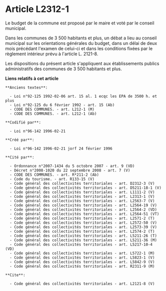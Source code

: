 # Article L2312-1

Le budget de la commune est proposé par le maire et voté par le conseil municipal.

Dans les communes de 3 500 habitants et plus, un débat a lieu au conseil municipal sur les orientations générales du budget,
dans un délai de deux mois précédant l'examen de celui-ci et dans les conditions fixées par le règlement intérieur prévu à
l'article L. 2121-8.

Les dispositions du présent article s'appliquent aux établissements publics administratifs des communes de 3 500 habitants et
plus.

**Liens relatifs à cet article**

	**Anciens textes**:

	  - Loi n°92-125 1992-02-06 art. 15 al. 1 ecqc les EPA de 3500 h. et plus
	  - Loi n°92-125 du 6 février 1992 - art. 15 (Ab)
	  - CODE DES COMMUNES. - art. L212-1 (M)
	  - CODE DES COMMUNES. - art. L212-1 (Ab)

	**Codifié par**:

	  - Loi n°96-142 1996-02-21

	**Créé par**:

	  - Loi n°96-142 1996-02-21 jorf 24 février 1996

	**Cité par**:

	  - Ordonnance n°2007-1434 du 5 octobre 2007 - art. 9 (VD)
	  - Décret n°2008-1020 du 22 septembre 2008 - art. 7 (V)
	  - CODE DES COMMUNES. - art. R*211-2 (Ab)
	  - Code du tourisme. - art. R133-15 (V)
	  - Code général des collectivités territoriales - art. D2312-3 (V)
	  - Code général des collectivités territoriales - art. D5211-18-1 (V)
	  - Code général des collectivités territoriales - art. L1111-2 (V)
	  - Code général des collectivités territoriales - art. L2313-1 (V)
	  - Code général des collectivités territoriales - art. L2563-7 (V)
	  - Code général des collectivités territoriales - art. L2564-19 (V)
	  - Code général des collectivités territoriales - art. L2564-2 (VD)
	  - Code général des collectivités territoriales - art. L2564-51 (VT)
	  - Code général des collectivités territoriales - art. L2571-2 (T)
	  - Code général des collectivités territoriales - art. L2572-50 (V)
	  - Code général des collectivités territoriales - art. L2573-39 (V)
	  - Code général des collectivités territoriales - art. L2574-2 (T)
	  - Code général des collectivités territoriales - art. L5211-26 (T)
	  - Code général des collectivités territoriales - art. L5211-36 (M)
	  - Code général des collectivités territoriales - art. L5217-10-4 (VD)
	  - Code général des collectivités territoriales - art. L5722-1 (M)
	  - Code général des collectivités territoriales - art. L5823-1 (V)
	  - Code général des collectivités territoriales - art. L5842-9 (V)
	  - Code général des collectivités territoriales - art. R2311-9 (M)

	**Cite**:

	  - Code général des collectivités territoriales - art. L2121-8 (V)

